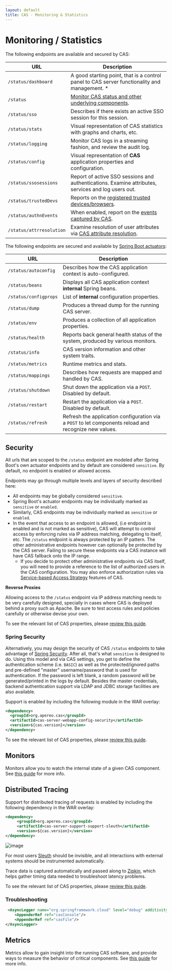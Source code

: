 ```yaml
---
layout: default
title: CAS - Monitoring & Statistics
---
```


# Monitoring / Statistics

The following endpoints are available and secured by CAS:

| URL                               | Description
|-----------------------------------|------------------------------------------
| `/status/dashboard`               | A good starting point, that is a control panel to CAS server functionality and management. *
| `/status`                         | [Monitor CAS status and other underlying components](Configuring-Monitoring.html).
| `/status/sso`                     | Describes if there exists an active SSO session for this session.
| `/status/stats`                   | Visual representation of CAS statistics with graphs and charts, etc.
| `/status/logging`                 | Monitor CAS logs in a streaming fashion, and review the audit log.
| `/status/config`                  | Visual representation of **CAS** application properties and configuration.
| `/status/ssosessions`             | Report of active SSO sessions and authentications. Examine attributes, services and log users out.
| `/status/trustedDevs`             | Reports on the [registered trusted devices/browsers](Multifactor-TrustedDevice-Authentication.html).
| `/status/authnEvents`             | When enabled, report on the [events captured by CAS](Configuring-Authentication-Events.html).
| `/status/attrresolution`          | Examine resolution of user attributes via [CAS attribute resolution](../integration/Attribute-Resolution.html).

The following endpoints are secured and available 
by [Spring Boot actuators](http://docs.spring.io/spring-boot/docs/current/reference/html/production-ready-endpoints.html):

| URL                               | Description
|-----------------------------------|-------------------------------------------------------------------------------------
| `/status/autoconfig`              | Describes how the CAS application context is auto-configured. 
| `/status/beans`                   | Displays all CAS application context **internal** Spring beans.
| `/status/configprops`             | List of **internal** configuration properties.
| `/status/dump`                    | Produces a thread dump for the running CAS server.
| `/status/env`                     | Produces a collection of all application properties.
| `/status/health`                  | Reports back general health status of the system, produced by various monitors.
| `/status/info`                    | CAS version information and other system traits.
| `/status/metrics`                 | Runtime metrics and stats.
| `/status/mappings`                | Describes how requests are mapped and handled by CAS.
| `/status/shutdown`                | Shut down the application via a `POST`. Disabled by default.
| `/status/restart`                 | Restart the application via a `POST`. Disabled by default.
| `/status/refresh`                 | Refresh the application configuration via a `POST` to let components reload and recognize new values.

## Security

All urls that are scoped to the `/status` endpoint are modeled after Spring Boot's own actuator endpoints
and by default are considered `sensitive`. By default, no endpoint is enabled or allowed access.

Endpoints may go through multiple levels and layers of security described here:

- All endpoints may be globally considered `sensitive`.
- Spring Boot's actuator endpoints may be individually marked as `sensitive` or `enabled`.
- Similarly, CAS endpoints may be individually marked as `sensitive` or `enabled`.
- In the event that access to an endpoint is allowed, (i.e endpoint is enabled and is not marked as sensitive), CAS will attempt
to control access by enforcing rules via IP address matching, delegating to itself, etc. The `/status` endpoint is always protected by an IP pattern. The other administrative endpoints however can optionally be protected by the CAS server. Failing to secure these endpoints via a CAS instance will have CAS fallback onto the IP range.
    - If you decide to protect other administrative endpoints via CAS itself, you will need to provide
    a reference to the list of authorized users in the CAS configuration. You may also enforce authorization
    rules via [Service-based Access Strategy](Configuring-Service-Access-Strategy.html) features of CAS.

<div class="alert alert-warning"><strong>Reverse Proxies</strong><p>Allowing access to the <code>/status</code> endpoint
via IP address matching needs to be very carefully designed, specially in cases where CAS is deployed behind a proxy
such as Apache. Be sure to test access rules and policies carefully or otherwise devise your own.</p></div>

To see the relevant list of CAS properties, please [review this guide](Configuration-Properties.html#admin-status-endpoints).

### Spring Security

Alternatively, you may design the security of CAS `/status` endpoints to take advantage
of [Spring Security](http://docs.spring.io/spring-boot/docs/current/reference/html/production-ready-monitoring.html).
After all, that's what `sensitive` is designed to do. Using this model and via CAS settings, you get to define 
the authentication scheme (i.e. `BASIC`) as well
as the protected/ignored paths and pre-defined "master" username/password that is used for authentication.
If the password is left blank, a random password will be generated/printed in the logs by default.
Besides the master credentials, backend authentication support via LDAP and JDBC storage facilities are also available.

Support is enabled by including the following module in the WAR overlay:

```xml
<dependency>
  <groupId>org.apereo.cas</groupId>
  <artifactId>cas-server-webapp-config-security</artifactId>
  <version>${cas.version}</version>
</dependency>
```

To see the relevant list of CAS properties, please [review this guide](Configuration-Properties.html#admin-status-endpoints-with-spring-security).

## Monitors

Monitors allow you to watch the internal state of a given CAS component.
See [this guide](Configuring-Monitoring.html) for more info.

## Distributed Tracing

Support for distributed tracing of requests is enabled by including the following dependency in the WAR overlay:

```xml
<dependency>
     <groupId>org.apereo.cas</groupId>
     <artifactId>cas-server-support-support-sleuth</artifactId>
     <version>${cas.version}</version>
</dependency>
```

![image](https://cloud.githubusercontent.com/assets/1205228/24955152/8798ad9c-1f97-11e7-8b9d-fccc3c306c42.png)

For most users [Sleuth](https://cloud.spring.io/spring-cloud-sleuth/) should be invisible, and all
interactions with external systems should be instrumented automatically.

Trace data is captured automatically and passed along to [Zipkin](https://github.com/openzipkin/zipkin), which helps 
gather timing data needed to troubleshoot latency problems.

To see the relevant list of CAS properties, please [review this guide](Configuration-Properties.html#sleuth-distributed-tracing).

### Troubleshooting

```xml
 <AsyncLogger name="org.springframework.cloud" level="debug" additivity="false">
    <AppenderRef ref="casConsole"/>
    <AppenderRef ref="casFile"/>
</AsyncLogger>
```

## Metrics

Metrics allow to gain insight into the running CAS software, and provide ways to measure the behavior of critical components. 
See [this guide](Configuring-Metrics.html) for more info.
